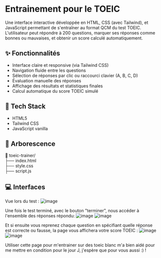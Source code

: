 #  Entrainement pour le TOEIC
Une interface interactive développée en HTML, CSS (avec Tailwind), et JavaScript permettant de s'entraîner au format QCM du test TOEIC. L'utilisateur peut répondre à 200 questions, marquer ses réponses comme bonnes ou mauvaises, et obtenir un score calculé automatiquement.

## ✨ Fonctionnalités

- Interface claire et responsive (via Tailwind CSS)
- Navigation fluide entre les questions
- Sélection de réponses par clic ou raccourci clavier (A, B, C, D)
- Évaluation manuelle des réponses
- Affichage des résultats et statistiques finales
- Calcul automatique du score TOEIC simulé

## 🚀 Tech Stack

- HTML5
- Tailwind CSS
- JavaScript vanilla

## 📂 Arborescence
📁 toeic-trainer/ </br>
├── index.html</br>
├── style.css</br>
├── script.js</br>

## 💻 Interfaces

Vue lors du test : 
![image](https://github.com/user-attachments/assets/71e6f041-e33a-4afd-849c-c9e0fe2fdd90)

Une fois le test terminé, avec le bouton "terminer", nous accéder à l'ensemble des réponses répondu:
![image](https://github.com/user-attachments/assets/448ee36e-6b76-47bd-b083-872576f1259b)
![image](https://github.com/user-attachments/assets/d4e767e2-9835-4555-9ffe-1f7303af8b33)

Et si ensuite vous reprenez chaque question en spécifiant quelle réponse est correcte ou fausse, la page vous affichera votre score TOEIC :
![image](https://github.com/user-attachments/assets/ff99ca1c-1c07-4d62-95e3-1030753b7fdb)
![image](https://github.com/user-attachments/assets/b1fe56b0-00e6-488f-952b-d7e427502713)

Utiliser cette page pour m'entrainer sur des toeic blanc m'a bien aidé pour me mettre en condition pour le jour J, j'espère que pour vous aussi :) !

